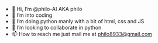 - 👋 Hi, I’m @philo-AI AKA philo
- 👀 I’m into coding
- 🌱 I’m doing python manly with a bit of html, css and JS
- 💞️ I’m looking to collaborate in python
- 📫 How to reach me just mail me at philo8933@gmail.com

<!---
philo-AI/philo-AI is a ✨ special ✨ repository because its `README.md` (this file) appears on your GitHub profile.
You can click the Preview link to take a look at your changes.
--->
